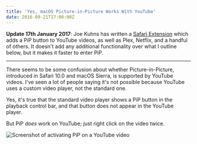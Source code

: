 ```yaml
---
title: 'Yes, macOS Picture-in-Picture Works With YouTube'
date: 2016-09-21T17:00:00Z
---
```


**Update 17th January 2017**: Joe Kuhns has written a
[Safari Extension](https://github.com/JoeKuhns/PiedPiPer.safariextension) which
adds a PiP button to YouTube videos, as well as Plex, Netflix, and a handful of
others. It doesn't add any additional functionality over what I outline below,
but it makes it faster to enter PiP.

---

There seems to be some confusion about whether Picture-in-Picture, introduced in
Safari 10.0 and macOS Sierra, is supported by YouTube videos. I've seen a lot of
people saying it's not possible because YouTube uses a custom video player, not
the standard one.

Yes, it's true that the standard video player shows a PiP button in the playback
control bar, and that button does not appear in the YouTube player.

But PiP _does_ work on YouTube; just right click on the video twice.

![Screenshot of activating PiP on a YouTube video](/img/2016-09-youtube-pip.png)
